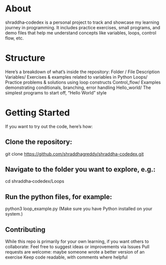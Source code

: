 # About
shraddha‑codedex is a personal project to track and showcase my learning journey in programming.
It includes practice exercises, small programs, and demo files that help me understand concepts like variables, loops, control flow, etc.
# Structure
Here’s a breakdown of what’s inside the repository:
Folder / File	Description
Variables/	Exercises & examples related to variables in Python
Loops/	Practice problems & solutions using loop constructs
Control_flow/	Examples demonstrating conditionals, branching, error handling
Hello_world/	The simplest programs to start off, “Hello World” style
# Getting Started
If you want to try out the code, here’s how:
## Clone the repository:
git clone https://github.com/shraddhagreddy/shraddha-codedex.git
## Navigate to the folder you want to explore, e.g.:
cd shraddha‑codedex/Loops
## Run the python files, for example:
python3 loop_example.py
(Make sure you have Python installed on your system.)
## Contributing
While this repo is primarily for your own learning, if you want others to collaborate:
Feel free to suggest ideas or improvements via Issues
Pull requests are welcome: maybe someone wrote a better version of an exercise
Keep code readable, with comments where helpful
